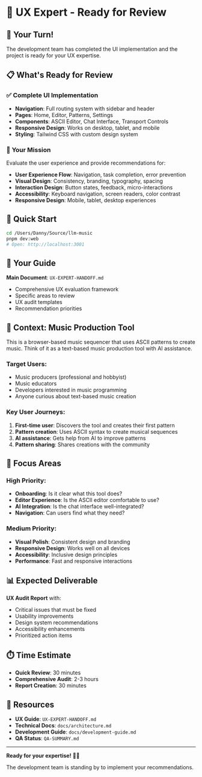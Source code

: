# 🎨 UX Expert - Ready for Review

## 🚀 **Your Turn!**

The development team has completed the UI implementation and the project is ready for your UX expertise.

## 📋 **What's Ready for Review**

### ✅ **Complete UI Implementation**
- **Navigation**: Full routing system with sidebar and header
- **Pages**: Home, Editor, Patterns, Settings
- **Components**: ASCII Editor, Chat Interface, Transport Controls
- **Responsive Design**: Works on desktop, tablet, and mobile
- **Styling**: Tailwind CSS with custom design system

### 🎯 **Your Mission**
Evaluate the user experience and provide recommendations for:
- **User Experience Flow**: Navigation, task completion, error prevention
- **Visual Design**: Consistency, branding, typography, spacing
- **Interaction Design**: Button states, feedback, micro-interactions
- **Accessibility**: Keyboard navigation, screen readers, color contrast
- **Responsive Design**: Mobile, tablet, desktop experiences

## 🚀 **Quick Start**

```bash
cd /Users/Danny/Source/llm-music
pnpm dev:web
# Open: http://localhost:3001
```

## 📖 **Your Guide**

**Main Document**: `UX-EXPERT-HANDOFF.md`
- Comprehensive UX evaluation framework
- Specific areas to review
- UX audit templates
- Recommendation priorities

## 🎵 **Context: Music Production Tool**

This is a browser-based music sequencer that uses ASCII patterns to create music. Think of it as a text-based music production tool with AI assistance.

### **Target Users:**
- Music producers (professional and hobbyist)
- Music educators
- Developers interested in music programming
- Anyone curious about text-based music creation

### **Key User Journeys:**
1. **First-time user**: Discovers the tool and creates their first pattern
2. **Pattern creation**: Uses ASCII syntax to create musical sequences
3. **AI assistance**: Gets help from AI to improve patterns
4. **Pattern sharing**: Shares creations with the community

## 🎯 **Focus Areas**

### **High Priority:**
- **Onboarding**: Is it clear what this tool does?
- **Editor Experience**: Is the ASCII editor comfortable to use?
- **AI Integration**: Is the chat interface well-integrated?
- **Navigation**: Can users find what they need?

### **Medium Priority:**
- **Visual Polish**: Consistent design and branding
- **Responsive Design**: Works well on all devices
- **Accessibility**: Inclusive design principles
- **Performance**: Fast and responsive interactions

## 📊 **Expected Deliverable**

**UX Audit Report** with:
- Critical issues that must be fixed
- Usability improvements
- Design system recommendations
- Accessibility enhancements
- Prioritized action items

## ⏱️ **Time Estimate**
- **Quick Review**: 30 minutes
- **Comprehensive Audit**: 2-3 hours
- **Report Creation**: 30 minutes

## 🔗 **Resources**

- **UX Guide**: `UX-EXPERT-HANDOFF.md`
- **Technical Docs**: `docs/architecture.md`
- **Development Guide**: `docs/development-guide.md`
- **QA Status**: `QA-SUMMARY.md`

---

**Ready for your expertise!** 🎨✨

The development team is standing by to implement your recommendations.
